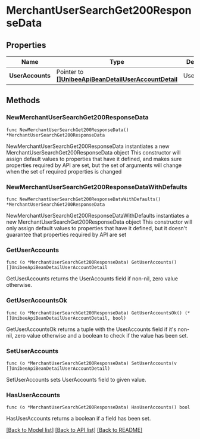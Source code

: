 # MerchantUserSearchGet200ResponseData

## Properties

Name | Type | Description | Notes
------------ | ------------- | ------------- | -------------
**UserAccounts** | Pointer to [**[]UnibeeApiBeanDetailUserAccountDetail**](UnibeeApiBeanDetailUserAccountDetail.md) | UserAccounts | [optional] 

## Methods

### NewMerchantUserSearchGet200ResponseData

`func NewMerchantUserSearchGet200ResponseData() *MerchantUserSearchGet200ResponseData`

NewMerchantUserSearchGet200ResponseData instantiates a new MerchantUserSearchGet200ResponseData object
This constructor will assign default values to properties that have it defined,
and makes sure properties required by API are set, but the set of arguments
will change when the set of required properties is changed

### NewMerchantUserSearchGet200ResponseDataWithDefaults

`func NewMerchantUserSearchGet200ResponseDataWithDefaults() *MerchantUserSearchGet200ResponseData`

NewMerchantUserSearchGet200ResponseDataWithDefaults instantiates a new MerchantUserSearchGet200ResponseData object
This constructor will only assign default values to properties that have it defined,
but it doesn't guarantee that properties required by API are set

### GetUserAccounts

`func (o *MerchantUserSearchGet200ResponseData) GetUserAccounts() []UnibeeApiBeanDetailUserAccountDetail`

GetUserAccounts returns the UserAccounts field if non-nil, zero value otherwise.

### GetUserAccountsOk

`func (o *MerchantUserSearchGet200ResponseData) GetUserAccountsOk() (*[]UnibeeApiBeanDetailUserAccountDetail, bool)`

GetUserAccountsOk returns a tuple with the UserAccounts field if it's non-nil, zero value otherwise
and a boolean to check if the value has been set.

### SetUserAccounts

`func (o *MerchantUserSearchGet200ResponseData) SetUserAccounts(v []UnibeeApiBeanDetailUserAccountDetail)`

SetUserAccounts sets UserAccounts field to given value.

### HasUserAccounts

`func (o *MerchantUserSearchGet200ResponseData) HasUserAccounts() bool`

HasUserAccounts returns a boolean if a field has been set.


[[Back to Model list]](../README.md#documentation-for-models) [[Back to API list]](../README.md#documentation-for-api-endpoints) [[Back to README]](../README.md)


